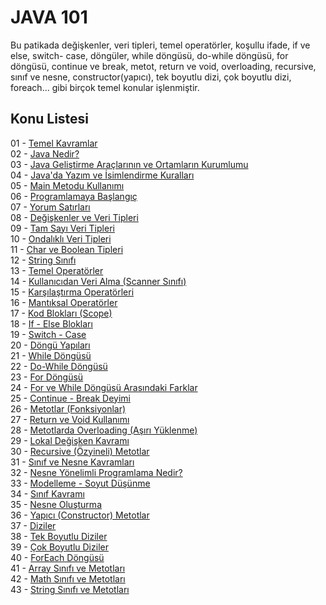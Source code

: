 # JAVA 101 
Bu patikada değişkenler, veri tipleri, temel operatörler, koşullu ifade, if ve else, switch- case, döngüler, while döngüsü, do-while döngüsü, for döngüsü, continue ve break, metot, return ve void, overloading, recursive, sınıf ve nesne, constructor(yapıcı), tek boyutlu dizi, çok boyutlu dizi, foreach... gibi birçok temel konular işlenmiştir.
## Konu Listesi
01 - [Temel Kavramlar](https://github.com/malidegirmenci/Java101Path/blob/5f1a8b50315e274d094aed2bdb2f566356d31a89/Subjects/01-temelKavramlar.md)    
02 - [Java Nedir?](https://github.com/malidegirmenci/Java101Path/blob/5f1a8b50315e274d094aed2bdb2f566356d31a89/Subjects/02-javaNedir.md)  
03 - [Java Geliştirme Araçlarının ve Ortamların Kurumlumu](https://github.com/malidegirmenci/Java101Path/blob/5f1a8b50315e274d094aed2bdb2f566356d31a89/Subjects/03-javaGelistirmeAraclarininKurulumu.md)  
04 - [Java'da Yazım ve İsimlendirme Kuralları](https://github.com/malidegirmenci/Java101Path/blob/5f1a8b50315e274d094aed2bdb2f566356d31a89/Subjects/04-javaYazimVeIsimlendirmeKurallari.md)  
05 - [Main Metodu Kullanımı](https://github.com/malidegirmenci/Java101Path/blob/6d12caa5a2df81d23a44adc546f905212fb9b297/Subjects/05-mainMetoduKullanimi.md)  
06 - [Programlamaya Başlangıç](https://github.com/malidegirmenci/Java101Path/blob/6d12caa5a2df81d23a44adc546f905212fb9b297/Subjects/06-programlamayaBaslangic.md)  
07 - [Yorum Satırları](https://github.com/malidegirmenci/Java101Path/blob/6d12caa5a2df81d23a44adc546f905212fb9b297/Subjects/07-yorumSatirlari.md)  
08 - [Değişkenler ve Veri Tipleri](https://github.com/malidegirmenci/Java101Path/blob/6d12caa5a2df81d23a44adc546f905212fb9b297/Subjects/08-degiskenlerveVeriTipleri.md)  
09 - [Tam Sayı Veri Tipleri](https://github.com/malidegirmenci/Java101Path/blob/6d12caa5a2df81d23a44adc546f905212fb9b297/Subjects/09-tamSayiVeriTipleri.md)  
10 - [Ondalıklı Veri Tipleri](https://github.com/malidegirmenci/Java101Path/blob/5cf81c4c0d8fe75d4c1874605ad2d6ff7643bbf1/Subjects/10-ondalikliSayilar.md)  
11 - [Char ve Boolean Tipleri](https://github.com/malidegirmenci/Java101Path/blob/5cf81c4c0d8fe75d4c1874605ad2d6ff7643bbf1/Subjects/11-charVeBooleanVeriTipleri.md)  
12 - [String Sınıfı](https://github.com/malidegirmenci/Java101Path/blob/5cf81c4c0d8fe75d4c1874605ad2d6ff7643bbf1/Subjects/12-stringSinifi.md)  
13 - [Temel Operatörler](https://github.com/malidegirmenci/Java101Path/blob/5cf81c4c0d8fe75d4c1874605ad2d6ff7643bbf1/Subjects/13-temelOperatorler.md)  
14 - [Kullanıcıdan Veri Alma (Scanner Sınıfı)](https://github.com/malidegirmenci/Java101Path/blob/5cf81c4c0d8fe75d4c1874605ad2d6ff7643bbf1/Subjects/14-kullanicidanVeriAlma.md)  
15 - [Karşılaştırma Operatörleri](https://github.com/malidegirmenci/Java101Path/blob/5cf81c4c0d8fe75d4c1874605ad2d6ff7643bbf1/Subjects/15-karsilastirmaOperatorleri.md)  
16 - [Mantıksal Operatörler](https://github.com/malidegirmenci/Java101Path/blob/5cf81c4c0d8fe75d4c1874605ad2d6ff7643bbf1/Subjects/16-mantiksalOperatorler.md)  
17 - [Kod Blokları (Scope)](https://github.com/malidegirmenci/Java101Path/blob/5cf81c4c0d8fe75d4c1874605ad2d6ff7643bbf1/Subjects/17-kodBloklariScope.md)  
18 - [If - Else Blokları](https://github.com/malidegirmenci/Java101Path/blob/17b3f29e5fd9caac38fff682a1a96dc89dbe637d/Subjects/18-ifVeElseBloklari.md)  
19 - [Switch - Case](https://github.com/malidegirmenci/Java101Path/blob/17b3f29e5fd9caac38fff682a1a96dc89dbe637d/Subjects/19-switchCase.md)  
20 - [Döngü Yapıları](https://github.com/malidegirmenci/Java101Path/blob/17b3f29e5fd9caac38fff682a1a96dc89dbe637d/Subjects/20-donguYapisi.md)    
21 - [While Döngüsü](https://github.com/malidegirmenci/Java101Path/blob/17b3f29e5fd9caac38fff682a1a96dc89dbe637d/Subjects/21-whileDongusu.md)  
22 - [Do-While Döngüsü](https://github.com/malidegirmenci/Java101Path/blob/17b3f29e5fd9caac38fff682a1a96dc89dbe637d/Subjects/22-doWhiledongusu.md)    
23 - [For Döngüsü](https://github.com/malidegirmenci/Java101Path/blob/17b3f29e5fd9caac38fff682a1a96dc89dbe637d/Subjects/23-forDongusu.md)  
24 - [For ve While Döngüsü Arasındaki Farklar](https://github.com/malidegirmenci/Java101Path/blob/17b3f29e5fd9caac38fff682a1a96dc89dbe637d/Subjects/24-forWhiledonguArasindakiFarklar.md)  
25 - [Continue - Break Deyimi](https://github.com/malidegirmenci/Java101Path/blob/17b3f29e5fd9caac38fff682a1a96dc89dbe637d/Subjects/25-continueBreak.md)  
26 - [Metotlar (Fonksiyonlar)](https://github.com/malidegirmenci/Java101Path/blob/17b3f29e5fd9caac38fff682a1a96dc89dbe637d/Subjects/26-metotFonksiyon.md)  
27 - [Return ve Void Kullanımı](https://github.com/malidegirmenci/Java101Path/blob/17b3f29e5fd9caac38fff682a1a96dc89dbe637d/Subjects/27-returnVoidkullanimi.md)  
28 - [Metotlarda Overloading (Aşırı Yüklenme)](https://github.com/malidegirmenci/Java101Path/blob/17b3f29e5fd9caac38fff682a1a96dc89dbe637d/Subjects/28-metotlardaOverloading.md)  
29 - [Lokal Değişken Kavramı](https://github.com/malidegirmenci/Java101Path/blob/17b3f29e5fd9caac38fff682a1a96dc89dbe637d/Subjects/29-metotlardaLocalVariable.md)  
30 - [Recursive (Özyineli) Metotlar](https://github.com/malidegirmenci/Java101Path/blob/17b3f29e5fd9caac38fff682a1a96dc89dbe637d/Subjects/30-recursiveMetot.md)   
31 - [Sınıf ve Nesne Kavramları](https://github.com/malidegirmenci/Java101Path/blob/17b3f29e5fd9caac38fff682a1a96dc89dbe637d/Subjects/31-sinifVeNesne.md)    
32 - [Nesne Yönelimli Programlama Nedir? ](https://github.com/malidegirmenci/Java101Path/blob/17b3f29e5fd9caac38fff682a1a96dc89dbe637d/Subjects/32-nesneYonelimliProgramlama.md)  
33 - [Modelleme - Soyut Düşünme](https://github.com/malidegirmenci/Java101Path/blob/17b3f29e5fd9caac38fff682a1a96dc89dbe637d/Subjects/33-modellemeSoyutDusunme.md)  
34 - [Sınıf Kavramı](https://github.com/malidegirmenci/Java101Path/blob/17b3f29e5fd9caac38fff682a1a96dc89dbe637d/Subjects/34-siniflar.md)  
35 - [Nesne Oluşturma](https://github.com/malidegirmenci/Java101Path/blob/17b3f29e5fd9caac38fff682a1a96dc89dbe637d/Subjects/35-nesneOlusturma.md)  
36 - [Yapıcı (Constructor) Metotlar](https://github.com/malidegirmenci/Java101Path/blob/17b3f29e5fd9caac38fff682a1a96dc89dbe637d/Subjects/36-constructorYapiciMetotKullanimi.md)    
37 - [Diziler](https://github.com/malidegirmenci/Java101Path/blob/17b3f29e5fd9caac38fff682a1a96dc89dbe637d/Subjects/37-diziler.md)  
38 - [Tek Boyutlu Diziler](https://github.com/malidegirmenci/Java101Path/blob/17b3f29e5fd9caac38fff682a1a96dc89dbe637d/Subjects/38-tekBoyutluDiziler.md)  
39 - [Çok Boyutlu Diziler](https://github.com/malidegirmenci/Java101Path/blob/17b3f29e5fd9caac38fff682a1a96dc89dbe637d/Subjects/39-cokBoyutluDiziler.md)  
40 - [ForEach Döngüsü](https://github.com/malidegirmenci/Java101Path/blob/17b3f29e5fd9caac38fff682a1a96dc89dbe637d/Subjects/40-forEach.md)  
41 - [Array Sınıfı ve Metotları](https://github.com/malidegirmenci/Java101Path/blob/17b3f29e5fd9caac38fff682a1a96dc89dbe637d/Subjects/41-arraysSinifiveMetotlari.md)   
42 - [Math Sınıfı ve Metotları](https://github.com/malidegirmenci/Java101Path/blob/17b3f29e5fd9caac38fff682a1a96dc89dbe637d/Subjects/42-mathSinifiveMetotlari.md)  
43 - [String Sınıfı ve Metotları](https://github.com/malidegirmenci/Java101Path/blob/17b3f29e5fd9caac38fff682a1a96dc89dbe637d/Subjects/43-stringSinifiveMetotlari.md)  
